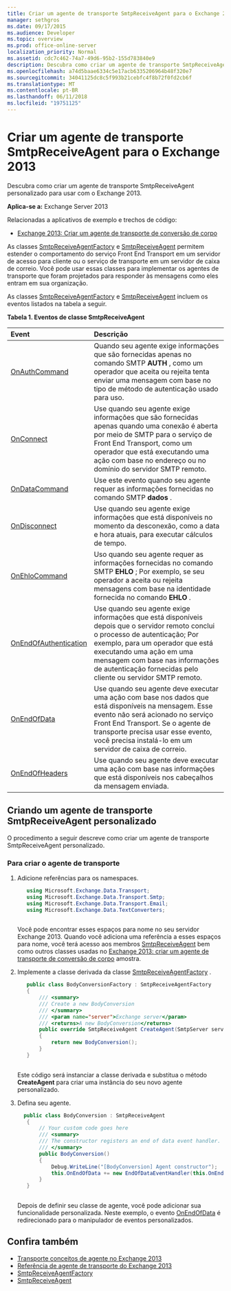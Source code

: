 ```yaml
---
title: Criar um agente de transporte SmtpReceiveAgent para o Exchange 2013
manager: sethgros
ms.date: 09/17/2015
ms.audience: Developer
ms.topic: overview
ms.prod: office-online-server
localization_priority: Normal
ms.assetid: cdc7c462-74a7-49d6-95b2-155d783840e9
description: Descubra como criar um agente de transporte SmtpReceiveAgent personalizado para usar com o Exchange 2013.
ms.openlocfilehash: a74d5baae6334c5e17acb6335206964b48f320e7
ms.sourcegitcommit: 34041125dc8c5f993b21cebfc4f8b72f0fd2cb6f
ms.translationtype: MT
ms.contentlocale: pt-BR
ms.lasthandoff: 06/11/2018
ms.locfileid: "19751125"
---
```

# <a name="create-an-smtpreceiveagent-transport-agent-for-exchange-2013"></a>Criar um agente de transporte SmtpReceiveAgent para o Exchange 2013

Descubra como criar um agente de transporte SmtpReceiveAgent personalizado para usar com o Exchange 2013.
  
**Aplica-se a:** Exchange Server 2013
  
Relacionadas a aplicativos de exemplo e trechos de código:

- [Exchange 2013: Criar um agente de transporte de conversão de corpo](http://code.msdn.microsoft.com/Exchange/Exchange-2013-Build-a-body-ed36ecb0)
  
As classes [SmtpReceiveAgentFactory](https://msdn.microsoft.com/library/Microsoft.Exchange.Data.Transport.Smtp.SmtpReceiveAgentFactory.aspx) e [SmtpReceiveAgent](https://msdn.microsoft.com/library/Microsoft.Exchange.Data.Transport.Smtp.SmtpReceiveAgent.aspx) permitem estender o comportamento do serviço Front End Transport em um servidor de acesso para cliente ou o serviço de transporte em um servidor de caixa de correio. Você pode usar essas classes para implementar os agentes de transporte que foram projetados para responder às mensagens como eles entram em sua organização. 
  
As classes [SmtpReceiveAgentFactory](https://msdn.microsoft.com/library/Microsoft.Exchange.Data.Transport.Smtp.SmtpReceiveAgentFactory.aspx) e [SmtpReceiveAgent](https://msdn.microsoft.com/library/Microsoft.Exchange.Data.Transport.Smtp.SmtpReceiveAgent.aspx) incluem os eventos listados na tabela a seguir. 
  
**Tabela 1. Eventos de classe SmtpReceiveAgent**

|**Event**|**Descrição**|
|:-----|:-----|
|[OnAuthCommand](https://msdn.microsoft.com/library/Microsoft.Exchange.Data.Transport.Smtp.SmtpReceiveAgent.OnAuthCommand.aspx) <br/> |Quando seu agente exige informações que são fornecidas apenas no comando SMTP **AUTH** , como um operador que aceita ou rejeita tenta enviar uma mensagem com base no tipo de método de autenticação usado para uso.  <br/> |
|[OnConnect](https://msdn.microsoft.com/library/Microsoft.Exchange.Data.Transport.Smtp.SmtpReceiveAgent.OnConnect.aspx) <br/> |Use quando seu agente exige informações que são fornecidas apenas quando uma conexão é aberta por meio de SMTP para o serviço de Front End Transport, como um operador que está executando uma ação com base no endereço ou no domínio do servidor SMTP remoto.  <br/> |
|[OnDataCommand](https://msdn.microsoft.com/library/Microsoft.Exchange.Data.Transport.Smtp.SmtpReceiveAgent.OnDataCommand.aspx) <br/> |Use este evento quando seu agente requer as informações fornecidas no comando SMTP **dados** .  <br/> |
|[OnDisconnect](https://msdn.microsoft.com/library/Microsoft.Exchange.Data.Transport.Smtp.SmtpReceiveAgent.OnDisconnect.aspx) <br/> |Use quando seu agente exige informações que está disponíveis no momento da desconexão, como a data e hora atuais, para executar cálculos de tempo.  <br/> |
|[OnEhloCommand](https://msdn.microsoft.com/library/Microsoft.Exchange.Data.Transport.Smtp.SmtpReceiveAgent.OnEhloCommand.aspx) <br/> |Uso quando seu agente requer as informações fornecidas no comando SMTP **EHLO** ; Por exemplo, se seu operador a aceita ou rejeita mensagens com base na identidade fornecida no comando **EHLO** .  <br/> |
|[OnEndOfAuthentication](https://msdn.microsoft.com/library/Microsoft.Exchange.Data.Transport.Smtp.SmtpReceiveAgent.OnEndOfAuthentication.aspx) <br/> |Use quando seu agente exige informações que está disponíveis depois que o servidor remoto conclui o processo de autenticação; Por exemplo, para um operador que está executando uma ação em uma mensagem com base nas informações de autenticação fornecidas pelo cliente ou servidor SMTP remoto.  <br/> |
|[OnEndOfData](https://msdn.microsoft.com/library/Microsoft.Exchange.Data.Transport.Smtp.SmtpReceiveAgent.OnEndOfData.aspx) <br/> |Use quando seu agente deve executar uma ação com base nos dados que está disponíveis na mensagem. Esse evento não será acionado no serviço Front End Transport. Se o agente de transporte precisa usar esse evento, você precisa instalá-lo em um servidor de caixa de correio.  <br/> |
|[OnEndOfHeaders](https://msdn.microsoft.com/library/Microsoft.Exchange.Data.Transport.Smtp.SmtpReceiveAgent.OnEndOfHeaders.aspx) <br/> |Use quando seu agente deve executar uma ação com base nas informações que está disponíveis nos cabeçalhos da mensagem enviada.  <br/> |
   
## <a name="creating-a-custom-smtpreceiveagent-transport-agent"></a>Criando um agente de transporte SmtpReceiveAgent personalizado

O procedimento a seguir descreve como criar um agente de transporte SmtpReceiveAgent personalizado. 
  
### <a name="to-create-the-transport-agent"></a>Para criar o agente de transporte

1. Adicione referências para os namespaces.
    
   ```cs
      using Microsoft.Exchange.Data.Transport;
      using Microsoft.Exchange.Data.Transport.Smtp;
      using Microsoft.Exchange.Data.Transport.Email;
      using Microsoft.Exchange.Data.TextConverters;
  
   ```

   Você pode encontrar esses espaços para nome no seu servidor Exchange 2013. Quando você adiciona uma referência a esses espaços para nome, você terá acesso aos membros [SmtpReceiveAgent](https://msdn.microsoft.com/library/Microsoft.Exchange.Data.Transport.Smtp.SmtpReceiveAgent.aspx) bem como outros classes usadas no [Exchange 2013: criar um agente de transporte de conversão de corpo](http://code.msdn.microsoft.com/Exchange/Exchange-2013-Build-a-body-ed36ecb0) amostra. 
    
2. Implemente a classe derivada da classe [SmtpReceiveAgentFactory](https://msdn.microsoft.com/library/Microsoft.Exchange.Data.Transport.Smtp.SmtpReceiveAgentFactory.aspx) . 
    
   ```cs
      public class BodyConversionFactory : SmtpReceiveAgentFactory
      {
          /// <summary>
          /// Create a new BodyConversion
          /// </summary>
          /// <param name="server">Exchange server</param>
          /// <returns>A new BodyConversion</returns>
          public override SmtpReceiveAgent CreateAgent(SmtpServer server)
          {
              return new BodyConversion();
          }
      }
  
   ```

   Este código será instanciar a classe derivada e substitua o método **CreateAgent** para criar uma instância do seu novo agente personalizado. 
    
3. Defina seu agente.
    
   ```cs
     public class BodyConversion : SmtpReceiveAgent
      {
          // Your custom code goes here
          /// <summary>
          /// The constructor registers an end of data event handler.
          /// </summary>
          public BodyConversion()
          {
              Debug.WriteLine("[BodyConversion] Agent constructor");
              this.OnEndOfData += new EndOfDataEventHandler(this.OnEndOfDataHandler);
          }
      }
  
   ```

   Depois de definir seu classe de agente, você pode adicionar sua funcionalidade personalizada. Neste exemplo, o evento [OnEndOfData](https://msdn.microsoft.com/library/Microsoft.Exchange.Data.Transport.Smtp.SmtpReceiveAgent.OnEndOfData.aspx) é redirecionado para o manipulador de eventos personalizados. 
    
## <a name="see-also"></a>Confira também

- [Transporte conceitos de agente no Exchange 2013](transport-agent-concepts-in-exchange-2013.md)    
- [Referência de agente de transporte do Exchange 2013](transport-agent-reference-for-exchange-2013.md)    
- [SmtpReceiveAgentFactory](https://msdn.microsoft.com/library/Microsoft.Exchange.Data.Transport.Smtp.SmtpReceiveAgentFactory.aspx)    
- [SmtpReceiveAgent](https://msdn.microsoft.com/library/Microsoft.Exchange.Data.Transport.Smtp.SmtpReceiveAgent.aspx)
    

